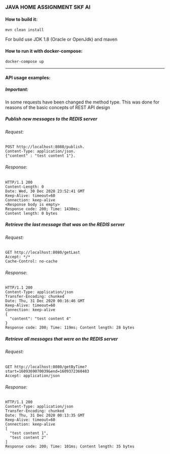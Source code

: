 ### JAVA HOME ASSIGNMENT SKF AI

#### How to build it:
`mvn clean install`

For build use JDK 1.8 (Oracle or OpenJdk) and maven

#### How to run it with docker-compose:
`docker-compose up`

---
#### API usage examples:
##### Important: 
In some requests have been changed the method type. This was done for reasons of the basic concepts of REST API design

##### Publish new messages to the REDIS server 
###### Request:
    POST http://localhost:8080/publish. 
    Content-Type: application/json. 
    {"content" : "test content 1"}. 

###### Response:
    HTTP/1.1 200
    Content-Length: 0
    Date: Wed, 30 Dec 2020 23:52:41 GMT
    Keep-Alive: timeout=60
    Connection: keep-alive
    <Response body is empty>
    Response code: 200; Time: 1430ms; 
    Content length: 0 bytes

##### Retrieve the last message that was on the REDIS server 
###### Request:
    GET http://localhost:8080/getLast
    Accept: */*
    Cache-Control: no-cache
###### Response:
    HTTP/1.1 200 
    Content-Type: application/json
    Transfer-Encoding: chunked
    Date: Thu, 31 Dec 2020 00:16:46 GMT
    Keep-Alive: timeout=60
    Connection: keep-alive
    {
      "content": "test content 4"
    }
    Response code: 200; Time: 119ms; Content length: 28 bytes

##### Retrieve all messages that were on the REDIS server
###### Request:
    GET http://localhost:8080/getByTime?start=1609369070039&end=1609372360483
    Accept: application/json
###### Response:
    HTTP/1.1 200 
    Content-Type: application/json
    Transfer-Encoding: chunked
    Date: Thu, 31 Dec 2020 00:13:35 GMT
    Keep-Alive: timeout=60
    Connection: keep-alive
    [
      "test content 1",
      "test content 2"
    ]
    Response code: 200; Time: 101ms; Content length: 35 bytes
